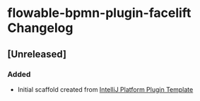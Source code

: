 <!-- Keep a Changelog guide -> https://keepachangelog.com -->

# flowable-bpmn-plugin-facelift Changelog

## [Unreleased]
### Added
- Initial scaffold created from [IntelliJ Platform Plugin Template](https://github.com/JetBrains/intellij-platform-plugin-template)

